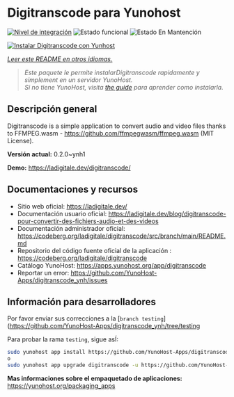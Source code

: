 <!--
Este archivo README esta generado automaticamente<https://github.com/YunoHost/apps/tree/master/tools/readme_generator>
No se debe editar a mano.
-->

# Digitranscode para Yunohost

[![Nivel de integración](https://dash.yunohost.org/integration/digitranscode.svg)](https://dash.yunohost.org/appci/app/digitranscode) ![Estado funcional](https://ci-apps.yunohost.org/ci/badges/digitranscode.status.svg) ![Estado En Mantención](https://ci-apps.yunohost.org/ci/badges/digitranscode.maintain.svg)

[![Instalar Digitranscode con Yunhost](https://install-app.yunohost.org/install-with-yunohost.svg)](https://install-app.yunohost.org/?app=digitranscode)

*[Leer este README en otros idiomas.](./ALL_README.md)*

> *Este paquete le permite instalarDigitranscode rapidamente y simplement en un servidor YunoHost.*  
> *Si no tiene YunoHost, visita [the guide](https://yunohost.org/install) para aprender como instalarla.*

## Descripción general

Digitranscode is a simple application to convert audio and video files thanks to FFMPEG.wasm - https://github.com/ffmpegwasm/ffmpeg.wasm (MIT License).


**Versión actual:** 0.2.0~ynh1

**Demo:** <https://ladigitale.dev/digitranscode/>
## Documentaciones y recursos

- Sitio web oficial: <https://ladigitale.dev/>
- Documentación usuario oficial: <https://ladigitale.dev/blog/digitranscode-pour-convertir-des-fichiers-audio-et-des-videos>
- Documentación administrador oficial: <https://codeberg.org/ladigitale/digitranscode/src/branch/main/README.md>
- Repositorio del código fuente oficial de la aplicación : <https://codeberg.org/ladigitale/digitranscode>
- Catálogo YunoHost: <https://apps.yunohost.org/app/digitranscode>
- Reportar un error: <https://github.com/YunoHost-Apps/digitranscode_ynh/issues>

## Información para desarrolladores

Por favor enviar sus correcciones a la [`branch testing`](https://github.com/YunoHost-Apps/digitranscode_ynh/tree/testing

Para probar la rama `testing`, sigue asÍ:

```bash
sudo yunohost app install https://github.com/YunoHost-Apps/digitranscode_ynh/tree/testing --debug
o
sudo yunohost app upgrade digitranscode -u https://github.com/YunoHost-Apps/digitranscode_ynh/tree/testing --debug
```

**Mas informaciones sobre el empaquetado de aplicaciones:** <https://yunohost.org/packaging_apps>
